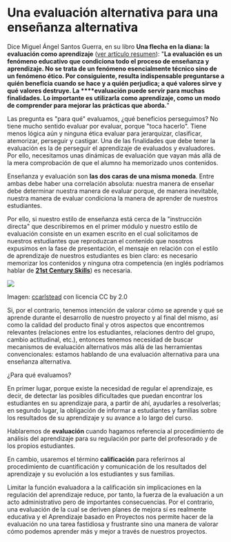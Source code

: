 
# Una evaluación alternativa para una enseñanza alternativa

Dice Miguel Ángel Santos Guerra, en su libro **Una flecha en la diana: la evaluación como aprendizaje** ([ver artículo resumen](http://multiblog.educacion.navarra.es/jmoreno1/files/2013/10/evaluaci%C3%B3n-de-la-escuela.pdf)): "**La evaluación es un fenómeno educativo que condiciona todo el proceso de enseñanza y aprendizaje. No se trata de un fenómeno esencialmente técnico sino de un fenómeno ético. Por consiguiente, resulta indispensable preguntarse a quién beneficia cuando se hace y a quién perjudica; a qué valores sirve y qué valores destruye. La ****evaluación puede servir para muchas finalidades. Lo importante es utilizarla como aprendizaje, como un modo de comprender para mejorar las prácticas que aborda.**"

Las pregunta es "para qué" evaluamos, ¿qué beneficios perseguimos? No tiene mucho sentido evaluar por evaluar, porque "toca hacerlo". Tiene menos lógica aún y ninguna ética evaluar para jerarquizar, clasificar, atemorizar, perseguir y castigar. Una de las finalidades que debe tener la evaluación es la de perseguir el aprendizaje de evaluados y evaluadores. Por ello, necesitamos unas dinámicas de evaluación que vayan más allá de la mera comprobación de que el alumno ha memorizado unos contenidos.

Enseñanza y evaluación son **las dos caras de una misma moneda**. Entre ambas debe haber una correlación absoluta: nuestra manera de enseñar debe determinar nuestra manera de evaluar porque, de manera inevitable, nuestra manera de evaluar condiciona la manera de aprender de nuestros estudiantes.

Por ello, si nuestro estilo de enseñanza está cerca de la "instrucción directa" que describiremos en el primer módulo y nuestro estilo de evaluación consiste en un examen escrito en el cual solicitamos de nuestros estudiantes que reproduzcan el contenido que nosotros expusimos en la fase de presentación, el mensaje en relación con el estilo de aprendizaje de nuestros estudiantes es bien claro: es necesario memorizar los contenidos y ninguna otra competencia (en inglés podríamos hablar de [**21st Century Skills**](http://www.bie.org/research/21st_century_skills)) es necesaria.

![](https://github.com/catedu/abp/blob/master/img/examen.jpg)

Imagen: [ccarlstead](http://www.flickr.com/photos/cristic/359572656/) con licencia CC by 2.0

Si, por el contrario, tenemos intención de valorar cómo se aprende y qué se aprende durante el desarrollo de nuestro proyecto y al final del mismo, así como la calidad del producto final y otros aspectos que encontremos relevantes (relaciones entre los estudiantes, relaciones dentro del grupo, cambio actitudinal, etc.), entonces tenemos necesidad de buscar mecanismos de evaluación alternativos más allá de las herramientas convencionales: estamos hablando de una evaluación alternativa para una enseñanza alternativa.

¿Para qué evaluamos? 

En primer lugar, porque existe la necesidad de regular el aprendizaje, es decir, de detectar las posibles dificultades que puedan encontrar los estudiantes en su aprendizaje para, a partir de ahí, ayudarles a resolverlas; en segundo lugar, la obligación de informar a estudiantes y familias sobre los resultados de su aprendizaje y su avance a lo largo del curso.

Hablaremos de **evaluación** cuando hagamos referencia al procedimiento de análisis del aprendizaje para su regulación por parte del profesorado y de los propios estudiantes.

En cambio, usaremos el término **calificación** para referirnos al procedimiento de cuantificación y comunicación de los resultados del aprendizaje y su evolución a los estudiantes y sus familias.

Limitar la función evaluadora a la calificación sin implicaciones en la regulación del aprendizaje reduce, por tanto, la fuerza de la evaluación a un acto administrativo pero de importantes consecuencias. Por el contrario, una evaluación de la cual se deriven planes de mejora sí es realmente educativa y el Aprendizaje basado en Proyectos nos permite hacer de la evaluación no una tarea fastidiosa y frustrante sino una manera de valorar cómo podemos aprender más y mejor a través de nuestros proyectos.
